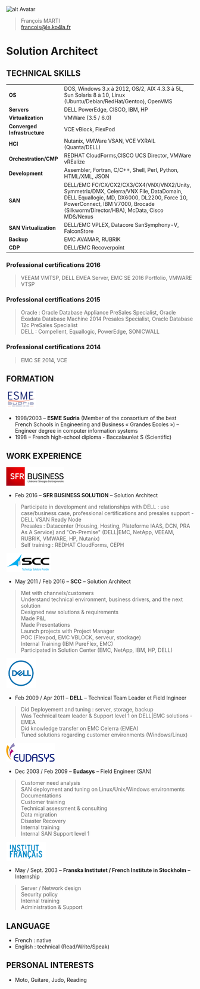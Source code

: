 ![alt Avatar](https://avatars0.githubusercontent.com/u/24376156?v=4&s=100)
<br />
>François MARTI <br />
>francois@le.ko4la.fr

# Solution Architect
## TECHNICAL SKILLS

| | |
|-|-|
| __OS__                 |   DOS, Windows 3.x à 2012, OS/2, AIX 4.3.3 à 5L, Sun Solaris 8 à 10, Linux (Ubuntu/Debian/RedHat/Gentoo), OpenVMS |
| __Servers__           | DELL PowerEdge, CISCO, IBM, HP  |
| __Virtualization__     |   VMWare (3.5 / 6.0)  |
| __Converged Infrastructure__        | VCE vBlock, FlexPod |
| __HCI__   | Nutanix, VMWare VSAN, VCE VXRAIL (Quanta/DELL)|
| __Orchestration/CMP__  | REDHAT CloudForms,CISCO UCS Director, VMWare vREalize |
| __Development__           | Assembler, Fortran, C/C++, Shell, Perl, Python, HTML/XML, JSON |
| __SAN__                | DELL/EMC FC/CX/CX2/CX3/CX4/VNX/VNX2/Unity, Symmetrix/DMX, Celerra/VNX File, DataDomain, DELL Equallogic, MD, DX6000, DL2200, Force 10, PowerConnect, IBM V7000, Brocade (Silkworm/Director/HBA), McData, Cisco MDS/Nexus |
| __SAN Virtualization__ | DELL/EMC VPLEX, Datacore SanSymphony-V, FalconStore
| __Backup__         | EMC AVAMAR, RUBRIK|
| __CDP__                | DELL/EMC Recoverpoint |

### Professional certifications 2016
> VEEAM VMTSP, DELL EMEA Server, EMC SE 2016 Portfolio, VMWARE VTSP

### Professional certifications 2015
> Oracle : Oracle Database Appliance PreSales Specialist, Oracle Exadata Database Machine 2014 Presales Specialist, Oracle Database 12c PreSales Specialist <br />
> DELL : Compellent, Equallogic, PowerEdge, SONICWALL

### Professional certifications 2014
> EMC SE 2014,
> VCE

## FORMATION
![Alt ESME](https://raw.githubusercontent.com/francois-le-ko4la/cv/master/logos/ESME.png)
- 1998/2003 – __ESME Sudria__ (Member of the consortium of the best French Schools in Engineering and Business « Grandes Ecoles ») – Engineer degree in computer information systems
- 1998 – French high-school diploma - Baccalauréat S (Scientific)

## WORK EXPERIENCE
![Alt SFR](https://raw.githubusercontent.com/francois-le-ko4la/cv/master/logos/SFRBusiness.png)
- Feb 2016 – __SFR BUSINESS SOLUTION__ – Solution Architect
> Participate in development and relationships with DELL : use case/business case, professional certifications and presales support - DELL VSAN Ready Node<br />
> Presales : Datacenter (Housing, Hosting, Plateforme IAAS, DCN, PRA As A Service) and "On-Premise" (DELL|EMC, NetApp, VEEAM, RUBRIK, VMWARE, HP, Nutanix)<br />
> Self training : REDHAT CloudForms, CEPH <br />

![Alt SCC](https://raw.githubusercontent.com/francois-le-ko4la/cv/master/logos/SCC.png)
- May 2011 / Feb 2016 – __SCC__ – Solution Architect
> Met with channels/customers<br />
> Understand technical environment, business drivers, and the next solution<br />
> Designed new solutions & requirements<br />
> Made P&L <br />
> Made Presentations<br />
> Launch projects with Project Manager<br />
> POC (Flexpod, EMC VBLOCK, serveur, stockage)<br />
> Internal Training (IBM PureFlex, EMC)<br />
> Participated in Solution Center (EMC, NetApp, IBM, HP, DELL)


![Alt DELL](https://raw.githubusercontent.com/francois-le-ko4la/cv/master/logos/DELL.png)
- Feb 2009 / Apr 2011 – __DELL__ – Technical Team Leader et Field Ingineer
> Did Deployement and tuning : server, storage, backup <br />
> Was Technical team leader & Support level 1 on DELL|EMC solutions - EMEA <br />
> Did knowledge transfer on EMC Celerra (EMEA)<br />
> Tuned solutions regarding customer environments (Windows/Linux)<br />

![Alt Eudasys](https://raw.githubusercontent.com/francois-le-ko4la/cv/master/logos/Eudasys.png)
- Dec 2003 / Feb 2009 – __Eudasys__ – Field Engineer (SAN)
> Customer need analysis<br />
> SAN deployment and tuning on Linux/Unix/Windows environments<br />
> Documentations<br />
> Customer training<br />
> Technical assessment & consulting<br />
> Data migration<br />
> Disaster Recovery<br />
> Internal training<br />
> Internal SAN Support level 1<br />

![Alt IFS](https://raw.githubusercontent.com/francois-le-ko4la/cv/master/logos/InstitutFrancais.png)
- May / Sept. 2003 – __Franska Institutet / French Institute in Stockholm__ – Internship
> Server / Network design<br />
> Security policy<br />
> Internal training<br />
> Administration & Support

## LANGUAGE

- French : native
- English : technical (Read/Write/Speak)

## PERSONAL INTERESTS
- Moto, Guitare, Judo, Reading
